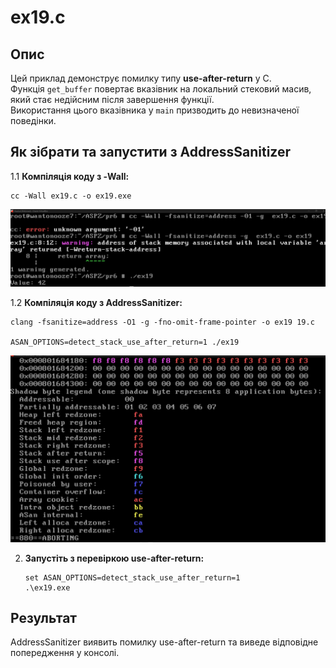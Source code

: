 # ex19.c

## Опис

Цей приклад демонструє помилку типу **use-after-return** у C.  
Функція `get_buffer` повертає вказівник на локальний стековий масив, який стає недійсним після завершення функції.  
Використання цього вказівника у `main` призводить до невизначеної поведінки.

## Як зібрати та запустити з AddressSanitizer

1.1 **Компіляція коду з -Wall:**

   ```
   cc -Wall ex19.c -o ex19.exe
   ```
   ![Виконання для -Wall](pr6_1.jpg)

1.2 **Компіляція коду з AddressSanitizer:**
   ```
   clang -fsanitize=address -O1 -g -fno-omit-frame-pointer -o ex19 19.c

   ASAN_OPTIONS=detect_stack_use_after_return=1 ./ex19
   ```

   ![Виконання для -Wall](pr6_2.png)

2. **Запустіть з перевіркою use-after-return:**

   ```
   set ASAN_OPTIONS=detect_stack_use_after_return=1
   .\ex19.exe
   ```
   
## Результат

AddressSanitizer виявить помилку use-after-return та виведе відповідне попередження у консолі.
